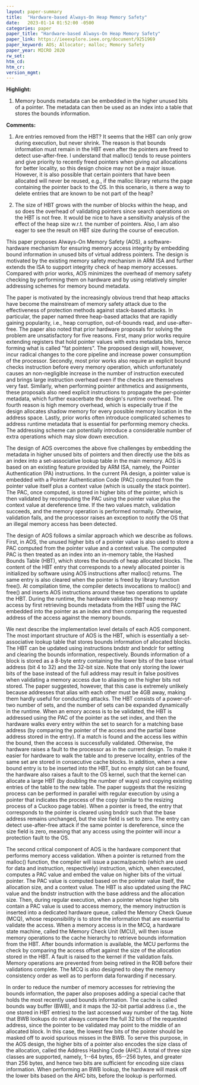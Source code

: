 ```yaml
---
layout: paper-summary
title:  "Hardware-based Always-On Heap Memory Safety"
date:   2023-01-14 01:52:00 -0500
categories: paper
paper_title: "Hardware-based Always-On Heap Memory Safety"
paper_link: https://ieeexplore.ieee.org/document/9251969
paper_keyword: AOS; Allocator; malloc; Memory Safety
paper_year: MICRO 2020
rw_set:
htm_cd:
htm_cr:
version_mgmt:
---
```


**Highlight:**

1. Memory bounds metadata can be embedded in the higher unused bits of a pointer. The metadata can then be used as 
an index into a table that stores the bounds information.



**Comments:**

1. Are entries removed from the HBT? It seems that the HBT can only grow during execution, but never shrink.
The reason is that bounds information must remain in the HBT even after the pointers are freed to detect use-after-free.
I understand that malloc() tends to reuse pointers and give priority to recently freed pointers when giving out
allocations for better locality, so this design choice may not be a major issue. However, it is also possible 
that certain pointers that have been allocated will never be reused, e.g., if the malloc library returns the page 
containing the pointer back to the OS.
In this scenario, is there a way to delete entries that are known to be not part of the heap?

2. The size of HBT grows with the number of blocks within the heap, and so does the overhead of validating 
pointers since search operations on the HBT is not free. It would be nice to have a sensitivity analysis of the 
effect of the heap size w.r.t. the number of pointers. Also, I am also eager to see the result on HBT size
during the course of execution.

This paper proposes Always-On Memory Safety (AOS), a software-hardware mechanism for ensuring memory access integrity
by embedding bound information in unused bits of virtual address pointers. The design is motivated by the existing 
memory safety mechanism in ARM ISA and further extends the ISA to support integrity check of heap memory accesses. 
Compared with prior works, AOS minimizes the overhead of memory safety checking by performing them on hardware and 
by using relatively simpler addressing schemes for memory bound metadata.

The paper is motivated by the increasingly obvious trend that heap attacks have become the mainstream of memory
safety attack due to the effectiveness of protection methods against stack-based attacks. In particular, the paper
named three heap-based attacks that are rapidly gaining popularity, i.e., heap corruption, out-of-bounds read, and 
use-after-free. The paper also noted that prior hardware proposals for solving the problem are unsatisfactory 
for five reasons. First, many prior works require extending registers that hold pointer values with extra metadata 
bits, hence forming what is called "fat pointers". The proposed design will, however, incur radical changes to the 
core pipeline and increase power consumption of the processor.
Secondly, most prior works also require an explicit bound checks instruction before every memory operation, which
unfortunately causes an non-negligible increase in the number of instruction executed and brings large instruction 
overhead even if the checks are themselves very fast. Similarly, when performing pointer arithmetics and assignments,
these proposals also need explicit instructions to propagate the per-pointer metadata, which further exacerbate the 
design's runtime overhead. The fourth reason is high memory overhead, which is especially true if the design 
allocates shadow memory for every possible memory location in the address space.
Lastly, prior works often introduce complicated schemes to address runtime metadata that is essential for performing 
memory checks. The addressing scheme can potentially introduce a considerable number of extra operations 
which may slow down execution.

The design of AOS overcomes the above five challenges by embedding the metadata in higher unused bits of pointers and 
then directly use the bits as an index into a set-associative lookup table in the main memory. 
AOS is based on an existing feature provided by ARM ISA, namely, the Pointer Authentication (PA) instructions. 
In the current PA design, a pointer value is embedded with a Pointer Authentication Code (PAC) computed from the 
pointer value itself plus a context value (which is usually the stack pointer). The PAC, once computed, is stored
in higher bits of the pointer, which is then validated by recomputing the PAC using the pointer value plus the 
context value at dereference time. If the two values match, validation succeeds, and the memory operation is 
performed normally. Otherwise, validation fails, and the processor raises an exception to notify the OS that an 
illegal memory access has been detected.

The design of AOS follows a similar approach which we describe as follows. First, in AOS, the unused higher bits of 
a pointer value is also used to store a PAC computed from the pointer value and a context value. The computed PAC
is then treated as an index into an in-memory table, the Hashed Bounds Table (HBT), which stores the bounds of heap 
allocated blocks. The content of the HBT entry that corresponds to a newly allocated pointer is initialized by software 
using AOS instructions after malloc() returns. The same entry is also cleared when the pointer is freed by library 
function free(). At compilation time, the compiler detects invocations to malloc() and free() and inserts AOS
instructions around these two operations to update the HBT. During the runtime, the hardware validates the heap
memory access by first retrieving bounds metadata from the HBT using the PAC embedded into the pointer as an index
and then comparing the requested address of the access against the memory bounds.

We next describe the implementation level details of each AOS component.
The most important structure of AOS is the HBT, which is essentially a set-associative lookup table that stores 
bounds information of allocated blocks. The HBT can be updated using instructions bndstr and bndclr for setting 
and clearing the bounds information, respectively. Bounds information of a block is stored as a 8-byte entry
containing the lower bits of the base virtual address (bit 4 to 32) and the 32-bit size. Note that only storing the 
lower bits of the base instead of the full address may result in false positives when validating a memory access
due to aliasing on the higher bits not stored. The paper suggested, however, that this case is extremely unlikely
because addresses that alias with each other must be 4GB away, making them hardly useful for conducting attacks.
The HBT consists of a power-of-two number of sets, and the number of sets can be expanded dynamically 
in the runtime. When an emory access is to be validated, the HBT is addressed using the PAC of the pointer as 
the set index, and then the hardware walks every entry within the set to search for a matching base address
(by comparing the pointer of the access and the partial base address stored in the entry). If a match is found and 
the access lies within the bound, then the access is successfully validated. Otherwise, the hardware raises a
fault to the processor as in the current design.
To make it easier for hardware to walk the table and to preserve locality, entries of the same set are stored in 
consecutive cache blocks. 
In addition, when a new bound entry is to be inserted into the HBT, but no empty slot can be found, the hardware
also raises a fault to the OS kernel, such that the kernel can allocate a large HBT (by doubling the number of ways)
and copying existing entries of the table to the new table. The paper suggests that the resizing process can be 
performed in parallel with regular execution by using a pointer that indicates the process of the copy
(similar to the resizing process of a Cuckoo page table).
When a pointer is freed, the entry that corresponds to the pointer is cleared using bndclr such that the base 
address remains unchanged, but the size field is set to zero. The entry can detect use-after-free attack
if the same pointer is dereference, since the size field is zero, meaning that any access using the pointer will
incur a protection fault to the OS.

The second critical component of AOS is the hardware component that performs memory access validation. When a 
pointer is returned from the malloc() function, the compiler will issue a pacma/pacmb (which are used for data and 
instruction, respectively) instruction, which, when executed, computes a PAC value and embed the value on higher
bits of the virtual pointer. The PAC value is computed based on the pointer value itself, the allocation size, and a 
context value. The HBT is also updated using the PAC value and the bndstr instruction with the base address and the 
allocation size.
Then, during regular execution, when a pointer whose higher bits contain a PAC value is used to access memory,
the memory instruction is inserted into a dedicated hardware queue, called the Memory Check Queue (MCQ), whose 
responsibility is to store the information that are essential to validate the access.
When a memory access is in the MCQ, a hardware state machine, called the Memory Check Unit (MCU), will then 
issue memory operations to the cache hierarchy to retrieve bounds information from the HBT. After bounds information
is available, the MCU performs the check by comparing the access offset against the size of the allocation
stored in the HBT. A fault is raised to the kernel if the validation fails.
Memory operations are prevented from being retired in the ROB before their validations complete.
The MCQ is also designed to obey the memory consistency order as well as to perform data forwarding if necessary.

In order to reduce the number of memory accesses for retrieving the bounds information, the paper also proposes
adding a special cache that holds the most recently used bounds information. The cache is called bounds way buffer 
(BWB), and it maps the 32-bit partial address (i.e., the one stored in HBT entries) to the last accessed way number
of the tag. Note that BWB lookups do not always compare the full 32 bits of the requested address, since the pointer
to be validated may point to the middle of an allocated block. In this case, the lowest few bits of the pointer 
should be masked off to avoid spurious misses in the BWB. To serve this purpose, in the AOS design, the higher 
bits of a pointer also encodes the size class of the allocation, called the Address Hashing Code (AHC). 
A total of three size classes are supported,
namely, 1--64 bytes, 65--256 bytes, and greater than 256 bytes, and hence two bits are sufficient for encoding
size class information. When performing an BWB lookup, the hardware will mask off the lower bits based on the AHC
bits, before the lookup is performed. 

